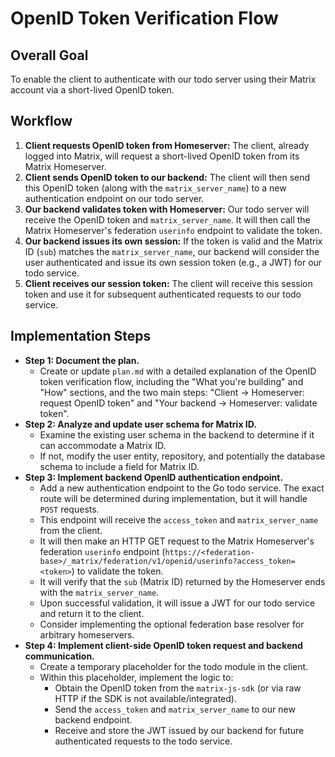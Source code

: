 # OpenID Token Verification Flow

## Overall Goal
To enable the client to authenticate with our todo server using their Matrix account via a short-lived OpenID token.

## Workflow

1.  **Client requests OpenID token from Homeserver:** The client, already logged into Matrix, will request a short-lived OpenID token from its Matrix Homeserver.
2.  **Client sends OpenID token to our backend:** The client will then send this OpenID token (along with the `matrix_server_name`) to a new authentication endpoint on our todo server.
3.  **Our backend validates token with Homeserver:** Our todo server will receive the OpenID token and `matrix_server_name`. It will then call the Matrix Homeserver's federation `userinfo` endpoint to validate the token.
4.  **Our backend issues its own session:** If the token is valid and the Matrix ID (`sub`) matches the `matrix_server_name`, our backend will consider the user authenticated and issue its own session token (e.g., a JWT) for our todo service.
5.  **Client receives our session token:** The client will receive this session token and use it for subsequent authenticated requests to our todo service.

## Implementation Steps

*   **Step 1: Document the plan.**
    *   Create or update `plan.md` with a detailed explanation of the OpenID token verification flow, including the "What you're building" and "How" sections, and the two main steps: "Client → Homeserver: request OpenID token" and "Your backend → Homeserver: validate token".
*   **Step 2: Analyze and update user schema for Matrix ID.**
    *   Examine the existing user schema in the backend to determine if it can accommodate a Matrix ID.
    *   If not, modify the user entity, repository, and potentially the database schema to include a field for Matrix ID.
*   **Step 3: Implement backend OpenID authentication endpoint.**
    *   Add a new authentication endpoint to the Go todo service. The exact route will be determined during implementation, but it will handle `POST` requests.
    *   This endpoint will receive the `access_token` and `matrix_server_name` from the client.
    *   It will then make an HTTP GET request to the Matrix Homeserver's federation `userinfo` endpoint (`https://<federation-base>/_matrix/federation/v1/openid/userinfo?access_token=<token>`) to validate the token.
    *   It will verify that the `sub` (Matrix ID) returned by the Homeserver ends with the `matrix_server_name`.
    *   Upon successful validation, it will issue a JWT for our todo service and return it to the client.
    *   Consider implementing the optional federation base resolver for arbitrary homeservers.
*   **Step 4: Implement client-side OpenID token request and backend communication.**
    *   Create a temporary placeholder for the todo module in the client.
    *   Within this placeholder, implement the logic to:
        *   Obtain the OpenID token from the `matrix-js-sdk` (or via raw HTTP if the SDK is not available/integrated).
        *   Send the `access_token` and `matrix_server_name` to our new backend endpoint.
        *   Receive and store the JWT issued by our backend for future authenticated requests to the todo service.
